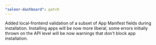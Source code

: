 ```yaml
---
"saleor-dashboard": patch
---
```


Added local-frontend validation of a subset of App Manifest fields during installation. Installing apps will be now more liberal, some errors initially thrown on the API level will be now warnings that don't block app installation.

